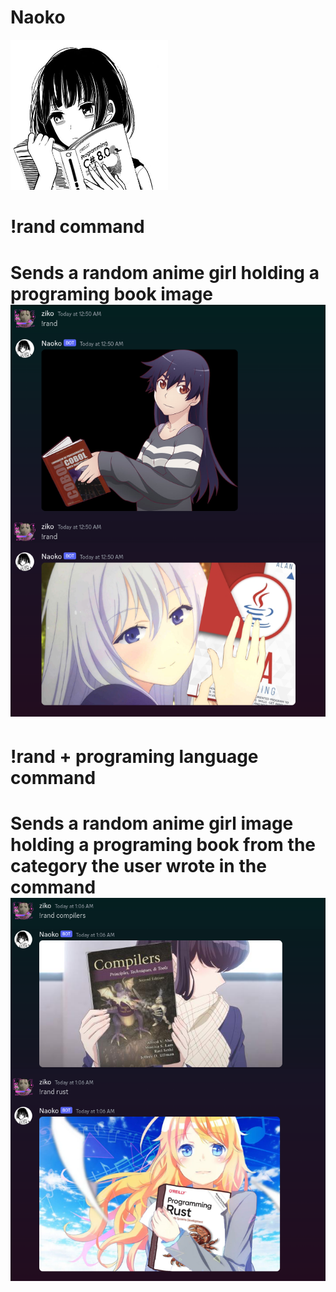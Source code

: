<h1>Naoko</h1>
<a href="https://github.com/zaki031/Naoko" target="_blank">
        <img width="50%" src="https://github.com/zaki031/Naoko/blob/main/imgs/pfp.png" alt="Naoko pfp">
      
  </a>


<h1>!rand command<h1>
Sends a random anime girl holding a programing book image 
<img with="50%" src="https://github.com/zaki031/Naoko/blob/main/imgs/random.png"/>


<h1>!rand + programing language command<h1>
Sends a random anime girl image  holding a programing book from the category the user wrote in the command 
<img with="50%" src="https://github.com/zaki031/Naoko/blob/main/imgs/randlang.png"/>

